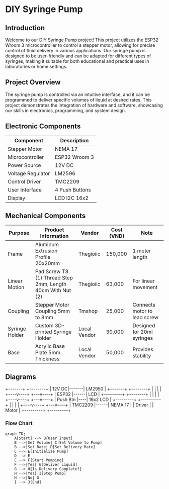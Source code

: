 # DIY Syringe Pump

## Introduction

Welcome to our DIY Syringe Pump project! This project utilizes the ESP32 Wroom 3 microcontroller to control a stepper motor, allowing for precise control of fluid delivery in various applications. Our syringe pump is designed to be user-friendly and can be adapted for different types of syringes, making it suitable for both educational and practical uses in laboratories or home settings.

## Project Overview

The syringe pump is controlled via an intuitive interface, and it can be programmed to deliver specific volumes of liquid at desired rates. This project demonstrates the integration of hardware and software, showcasing our skills in electronics, programming, and system design.

## Electronic Components

| Component             | Description                      |
|-----------------------|----------------------------------|
| Stepper Motor         | NEMA 17                          |
| Microcontroller       | ESP32 Wroom 3                   |
| Power Source          | 12V DC                           |
| Voltage Regulator     | LM2596                           |
| Control Driver        | TMC2209                          |
| User Interface        | 4 Push Buttons                   |
| Display               | LCD I2C 16x2                    |

## Mechanical Components

| Purpose            | Product Information                                   | Vendor         | Cost (VND) | Note                  |
|--------------------|------------------------------------------------------|----------------|------------|-----------------------|
| Frame              | Aluminum Extrusion Profile 20x20mm                   | Thegioiic      | 150,000    | 1 meter length        |
| Linear Motion      | Pad Screw T8 (1) Thread Step 2mm, Length 40cm With Nut (2) | Thegioiic      | 63,000     | For linear movement    |
| Coupling           | Stepper Motor Coupling 5mm to 8mm                     | Tmshop         | 25,000     | Connects motor to lead screw |
| Syringe Holder     | Custom 3D-printed Syringe Holder                      | Local Vendor    | 30,000     | Designed for 20ml syringes |
| Base               | Acrylic Base Plate 5mm Thickness                      | Local Vendor    | 50,000     | Provides stability      |

## Diagrams
+-------+       +--------+
          | 12V DC|-------| LM2950 |
          +-------+       +--------+
               |               |
               |               |
          +----v----+      +---v----+
          |  ESP32  |------|  LCD   |
          +---------+      +--------+
               |                |
               |                |
          +----v----+      +---v----+
          | Push Btn |----| 16x2 LCD |
          +---------+      +----------+
               |                |
               |                |
          +----v----+      +---v----+
          | TMC2209 |------| NEMA 17 |
          | Driver   |      | Motor   |
          +---------+      +---------+

### Flow Chart

```mermaid
graph TD;
    A[Start] --> B{User Input}
    B -->|Set Volume| C[Set Volume to Pump]
    B -->|Set Rate| D[Set Delivery Rate]
    C --> E[Initialize Pump]
    D --> E
    E --> F{Start Pumping}
    F -->|Yes| G[Deliver Liquid]
    G --> H{Is Delivery Complete?}
    H -->|Yes| I[Stop Pump]
    H -->|No| G
    I --> J[End]



